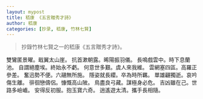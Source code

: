 ```yaml
---
layout: mypost
title: 嵇康 《五言贈秀才詩》
author: 嵇康
categories: [抄录, 嵇康, 竹林七賢]
---
```


> 抄錄竹林七賢之一的嵇康《五言贈秀才詩》。

雙鸞匿景曜。戢翼太山崖。
抗首漱朝露。晞陽振羽儀。
長鳴戲雲中。時下息蘭池。
自謂絕塵埃。終始永不虧。
何意世多艱。虞人來我維。
雲網塞四區。高羅正參差。
奮迅勢不便。六翮無所施。
隱姿就長纓。卒為時所羈。
單雄翩獨逝。哀吟傷生離。
徘徊戀儔侶。慷慨高山陂。
鳥盡良弓藏。謀極身必危。
吉凶雖在己。世路多嶮巇。
安得反初服。抱玉寶六奇。
逍遙遊太清。攜手長相隨。 